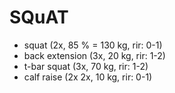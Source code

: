 # SQuAT
* squat (2x, 85 % = 130 kg, rir: 0-1)
* back extension (3x, 20 kg, rir: 1-2)
* t-bar squat (3x, 70 kg, rir: 1-2)
* calf raise (2x 2x, 10 kg, rir: 0-1)
